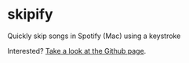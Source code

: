 # skipify
Quickly skip songs in Spotify (Mac) using a keystroke

Interested? [Take a look at the Github page](http://bucktower.github.io/skipify/).

